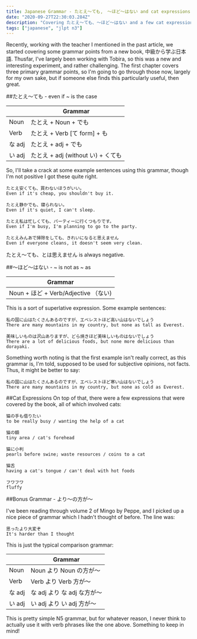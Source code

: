 ```yaml
---
title: Japanese Grammar - たとえ～ても,　～ほど～はない and cat expressions
date: "2020-09-27T22:30:03.284Z"
description: "Covering たとえ～ても、～ほど～はない and a few cat expressions"
tags: ["japanese", "jlpt n3"]
---
```


Recently, working with the teacher I mentioned in the past article, we started
covering some grammar points from a new book, 中級から学ぶ日本語.  Thusfar, I've
largely been working with Tobira, so this was a new and interesting experiment,
and rather challenging.  The first chapter covers three primary grammar points,
so I'm going to go through those now, largely for my own sake, but if someone
else finds this particularly useful, then great.

##たとえ～ても - even if ~ is the case

|  | Grammar |
|------|----------|
| Noun | たとえ + Noun + でも |
| Verb | たとえ + Verb [て form] + も |
| な adj | たとえ + adj + でも |
| い adj | たとえ + adj (without い) + くても |

So, I'll take a crack at some example sentences using this grammar, though I'm
not positive I got these quite right.

```
たとえ安くても、買わないほうがいい。
Even if it's cheap, you shouldn't buy it.

たとえ静かでも、寝られない。
Even if it's quiet, I can't sleep.

たとえ私は忙しくても、パーティーに行くつもりです。
Even if I'm busy, I'm planning to go to the party.

たとえみんあで掃除をしても、きれいになると思えません
Even if everyone cleans, it doesn't seem very clean.
```

たとえ～ても、とは思えません is always negative.

##～ほど～はない - ~ is not as ~ as

| Grammar |
|-----------|
| Noun + ほど + Verb/Adjective （ない) |

This is a sort of superlative expression.  Some example sentences:

```
私の国に山はたくさんあるのですが、エベレストほど高い山はないでしょう
There are many mountains in my country, but none as tall as Everest.

美味しいものは沢山ありますが、どら焼きほど美味しいものはないでしょう
There are a lot of delicious foods, but none more delicious than dorayaki.
```

Something worth noting is that the first example isn't really correct, as this
grammar is, I'm told, supposed to be used for subjective opinions, not facts.  Thus,
it might be better to say:

```
私の国に山はたくさんあるのですが、エベレストほど寒い山はないでしょう
There are many mountains in my country, but none as cold as Everest.
```

##Cat Expressions
On top of that, there were a few expressions that were covered by the book, all
of which involved cats:

```
猫の手も借りたい
to be really busy / wanting the help of a cat

猫の額
tiny area / cat's forehead

猫に小判
pearls before swine; waste resources / coins to a cat

猫舌
having a cat's tongue / can't deal with hot foods

フワフワ
fluffy
```

##Bonus Grammar - より～の方が～

I've been reading through volume 2 of Mingo by Peppe, and I picked up a nice piece of
grammar which I hadn't thought of before.  The line was:

```
思ったより大変ぞ
It's harder than I thought
```

This is just the typical comparison grammar:

| | Grammar |
|--|--------|
| Noun | Noun より Noun の方が～ |
| Verb | Verb より Verb 方が～　|
| な adj | な adj より な adj な方が～ |
| い adj | い adj より い adj 方が～　|

This is pretty simple N5 grammar, but for whatever reason, I never think to actually use
it with verb phrases like the one above.  Something to keep in mind!